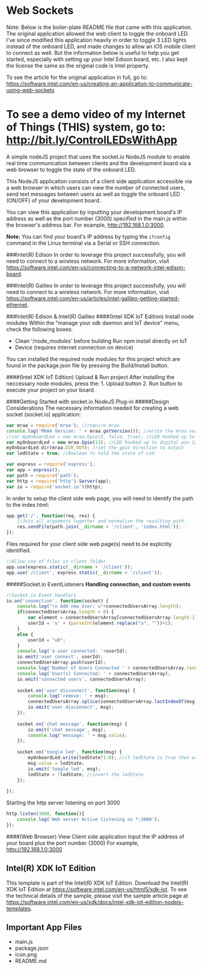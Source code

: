 Web Sockets
============================
Note: Below is the boiler-plate README file that came with this application. The original application allowed the web client to toggle the onboard LED. I've since modified this application heavily in order to toggle 3 LED lights instead of the onboard LED, and made changes to allow an iOS mobile client to connect as well. But the information below is useful to help you get started, especially with setting up your Intel Edison board, etc. I also kept the license the same as the original code is Intel property. 

To see the article for the original application in full, go to:
https://software.intel.com/en-us/creating-an-application-to-communicate-using-web-sockets

To see a demo video of my Internet of Things (THIS) system, go to:
http://bit.ly/ControlLEDsWithApp
=============================


A simple nodeJS project that uses the socket.io NodeJS module to enable real time communication between clients and the development board via a web browser to toggle the state of the onboard LED.

This NodeJS application consists of a client side application accessible via a web browser in which users can view the number of connected users, send text messages between users as well as toggle the onboard LED (ON/OFF) of your development board.

You can view this application by inputting your development board's IP address as well as the port number (3000) specified in the main.js within the browser's address bar. For example, http://192.168.1.0:3000.

**Note:** You can find your board's IP address by typing the ```ifconfig``` command in the Linux terminal via a Serial or SSH connection.

###Intel(R) Edison
In order to leverage this project successfully, you will need to connect to a wireless network. For more information, visit https://software.intel.com/en-us/connecting-to-a-network-intel-edison-board.

###Intel(R) Galileo
In order to leverage this project successfully, you will need to connect to a wireless network. For more information, visit https://software.intel.com/en-us/articles/intel-galileo-getting-started-ethernet.


###Intel(R) Edison & Intel(R) Galileo
####(Intel XDK IoT Edition) Install node modules
Within the "manage your xdk daemon and IoT device" menu, check the following boxes:

* Clean '/node_modules' before building Run npm install directly on IoT
* Device (requires internet connection on device)

You can installed the required node modules for this project which are found in the package.json file by pressing the Build/Install button.

####(Intel XDK IoT Edition) Upload & Run project
After installing the neccessary node modules, press the:
    1. Upload button
    2. Run button to execute your project on your board.

####Getting Started with socket.io NodeJS Plug-in
#####Design Considerations
The necessary information needed for creating a web socket (socket.io) application:
```javascript
var mraa = require('mraa'); //require mraa
console.log('MRAA Version: ' + mraa.getVersion()); //write the mraa version to the Intel XDK console
//var myOnboardLed = new mraa.Gpio(3, false, true); //LED hooked up to digital pin (or built in pin on Galileo Gen1)
var myOnboardLed = new mraa.Gpio(13); //LED hooked up to digital pin 13 (or built in pin on Intel Galileo Gen2 as well as Intel Edison)
myOnboardLed.dir(mraa.DIR_OUT); //set the gpio direction to output
var ledState = true; //Boolean to hold the state of Led

var express = require('express');
var app = express();
var path = require('path');
var http = require('http').Server(app);
var io = require('socket.io')(http);
```
In order to setup the client side web page, you will need to identify the path to the index.html:
```javascript
app.get('/', function(req, res) {
    //Join all arguments together and normalize the resulting path.
    res.sendFile(path.join(__dirname + '/client', 'index.html'));
});
```
Files required for your client side web page(s) need to be explicitly identified.
```javascript
//Allow use of files in client folder
app.use(express.static(__dirname + '/client'));
app.use('/client', express.static(__dirname + '/client'));
```

#####Socket.io EventListeners
**Handling connection, and custom events**
```javascript
//Socket.io Event handlers
io.on('connection', function(socket) {
    console.log("\n Add new User: u"+connectedUsersArray.length);
    if(connectedUsersArray.length > 0) {
        var element = connectedUsersArray[connectedUsersArray.length-1];
        userId = 'u' + (parseInt(element.replace("u", ""))+1);
    }
    else {
        userId = "u0";
    }
    console.log('a user connected: '+userId);
    io.emit('user connect', userId);
    connectedUsersArray.push(userId);
    console.log('Number of Users Connected ' + connectedUsersArray.length);
    console.log('User(s) Connected: ' + connectedUsersArray);
    io.emit('connected users', connectedUsersArray);
    
    socket.on('user disconnect', function(msg) {
        console.log('remove: ' + msg);
        connectedUsersArray.splice(connectedUsersArray.lastIndexOf(msg), 1);
        io.emit('user disconnect', msg);
    });
    
    socket.on('chat message', function(msg) {
        io.emit('chat message', msg);
        console.log('message: ' + msg.value);
    });
    
    socket.on('toogle led', function(msg) {
        myOnboardLed.write(ledState?1:0); //if ledState is true then write a '1' (high) otherwise write a '0' (low)
        msg.value = ledState;
        io.emit('toogle led', msg);
        ledState = !ledState; //invert the ledState
    });
    
});
```

Starting the http server listening on port 3000
```javascript
http.listen(3000, function(){
    console.log('Web server Active listening on *:3000');
});
```

####(Web Browser) View Client side application
Input the IP address of your board plus the port number (3000) 
For example, http://192.168.1.0:3000

Intel(R) XDK IoT Edition
-------------------------------------------
This template is part of the Intel(R) XDK IoT Edition. 
Download the Intel(R) XDK IoT Edition at https://software.intel.com/en-us/html5/xdk-iot. To see the technical details of the sample, 
please visit the sample article page at https://software.intel.com/en-us/xdk/docs/intel-xdk-iot-edition-nodejs-templates.

Important App Files
---------------------------
* main.js
* package.json
* icon.png
* README.md

